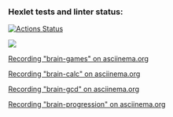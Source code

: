 ### Hexlet tests and linter status:
[![Actions Status](https://github.com/volond121/python-project-49/actions/workflows/hexlet-check.yml/badge.svg)](https://github.com/volond121/python-project-49/actions)

<a href="https://codeclimate.com/github/volond121/python-project-49/maintainability"><img src="https://api.codeclimate.com/v1/badges/e65e05d2484a6468ccad/maintainability" /></a>

<p> <a href="https://asciinema.org/a/wq0LFr8m8Kxd4nZxE3UzsvuDz"> Recording "brain-games" on asciinema.org </a></p>

<p> <a href="https://asciinema.org/a/ATWdKVLWTHk7Ke4is7O6EzVlQ"> Recording "brain-calc" on asciinema.org </a></p>

<p> <a href="https://asciinema.org/a/eicEySXF5s8m8qA8Ss6ix9iCg"> Recording "brain-gcd" on asciinema.org </a></p>

<p> <a href="https://asciinema.org/a/ELotMTav82sYS68ZEEclNsvuk> Recording "> Recording "brain-progression" on asciinema.org </a></p>
